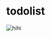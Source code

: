 # todolist
![hihi](https://scontent.fhan3-1.fna.fbcdn.net/v/t1.0-9/s960x960/87284287_1255639134626589_8280280553903620096_o.jpg?_nc_cat=102&_nc_sid=13bebb&_nc_ohc=0QhULgEvL7EAX_eJ9kU&_nc_ht=scontent.fhan3-1.fna&_nc_tp=7&oh=b5312161fc8f4278a3a281d42c09a791&oe=5EF8DC6D)
